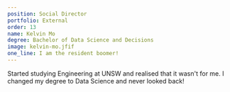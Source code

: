 ```yaml
---
position: Social Director
portfolio: External
order: 13
name: Kelvin Mo
degree: Bachelor of Data Science and Decisions
image: kelvin-mo.jfif
one_line: I am the resident boomer!
---
```


Started studying Engineering at UNSW and realised that it wasn't for me. I changed my degree to Data Science and never looked back!